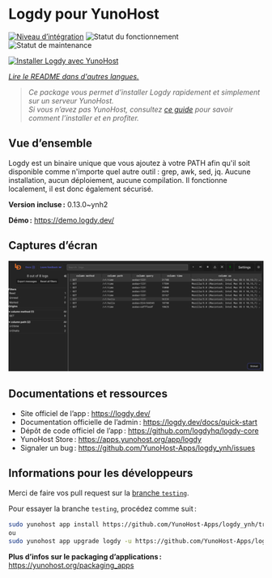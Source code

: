 <!--
Nota bene : ce README est automatiquement généré par <https://github.com/YunoHost/apps/tree/master/tools/readme_generator>
Il NE doit PAS être modifié à la main.
-->

# Logdy pour YunoHost

[![Niveau d’intégration](https://dash.yunohost.org/integration/logdy.svg)](https://ci-apps.yunohost.org/ci/apps/logdy/) ![Statut du fonctionnement](https://ci-apps.yunohost.org/ci/badges/logdy.status.svg) ![Statut de maintenance](https://ci-apps.yunohost.org/ci/badges/logdy.maintain.svg)

[![Installer Logdy avec YunoHost](https://install-app.yunohost.org/install-with-yunohost.svg)](https://install-app.yunohost.org/?app=logdy)

*[Lire le README dans d'autres langues.](./ALL_README.md)*

> *Ce package vous permet d’installer Logdy rapidement et simplement sur un serveur YunoHost.*  
> *Si vous n’avez pas YunoHost, consultez [ce guide](https://yunohost.org/install) pour savoir comment l’installer et en profiter.*

## Vue d’ensemble

Logdy est un binaire unique que vous ajoutez à votre PATH afin qu'il soit disponible comme n'importe quel autre outil : grep, awk, sed, jq. Aucune installation, aucun déploiement, aucune compilation. Il fonctionne localement, il est donc également sécurisé.

**Version incluse :** 0.13.0~ynh2

**Démo :** <https://demo.logdy.dev/>

## Captures d’écran

![Capture d’écran de Logdy](./doc/screenshots/screenshot.png)

## Documentations et ressources

- Site officiel de l’app : <https://logdy.dev/>
- Documentation officielle de l’admin : <https://logdy.dev/docs/quick-start>
- Dépôt de code officiel de l’app : <https://github.com/logdyhq/logdy-core>
- YunoHost Store : <https://apps.yunohost.org/app/logdy>
- Signaler un bug : <https://github.com/YunoHost-Apps/logdy_ynh/issues>

## Informations pour les développeurs

Merci de faire vos pull request sur la [branche `testing`](https://github.com/YunoHost-Apps/logdy_ynh/tree/testing).

Pour essayer la branche `testing`, procédez comme suit :

```bash
sudo yunohost app install https://github.com/YunoHost-Apps/logdy_ynh/tree/testing --debug
ou
sudo yunohost app upgrade logdy -u https://github.com/YunoHost-Apps/logdy_ynh/tree/testing --debug
```

**Plus d’infos sur le packaging d’applications :** <https://yunohost.org/packaging_apps>

